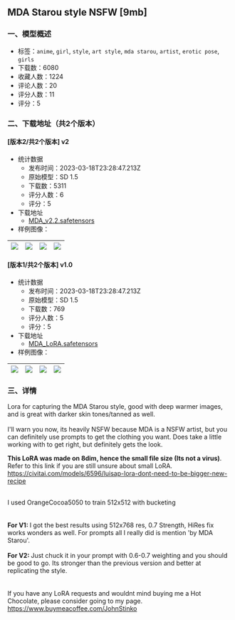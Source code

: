 ## MDA Starou style NSFW [9mb]
### 一、模型概述

- 标签：`anime`, `girl`, `style`, `art style`, `mda starou`, `artist`, `erotic pose`, `girls`
- 下载数：6080
- 收藏人数：1224
- 评论人数：20
- 评分人数：11
- 评分：5

### 二、下载地址（共2个版本）

#### [版本2/共2个版本] v2

- 统计数据
  - 发布时间：2023-03-18T23:28:47.213Z
  - 原始模型：SD 1.5
  - 下载数：5311
  - 评分人数：6
  - 评分：5
- 下载地址
  - [MDA_v2.2.safetensors](https://civitai.com/api/download/models/11220)
- 样例图像：

| <img src="https://image.civitai.com/xG1nkqKTMzGDvpLrqFT7WA/a881101e-bdf9-4046-bc6b-75834e0cb300/width=450/108045.jpeg" /> | <img src="https://image.civitai.com/xG1nkqKTMzGDvpLrqFT7WA/673a7db9-c0e6-4268-f2e6-46afbcb8f200/width=450/108044.jpeg" /> | <img src="https://image.civitai.com/xG1nkqKTMzGDvpLrqFT7WA/02ab2ad8-592e-4ca2-db00-0209c6f73a00/width=450/108043.jpeg" /> | <img src="https://image.civitai.com/xG1nkqKTMzGDvpLrqFT7WA/26be8db2-2489-41bc-3386-9c7ccf98e100/width=450/108042.jpeg" /> |
| ---- | ---- | ---- | ---- |

#### [版本1/共2个版本] v1.0

- 统计数据
  - 发布时间：2023-03-18T23:28:47.213Z
  - 原始模型：SD 1.5
  - 下载数：769
  - 评分人数：5
  - 评分：5
- 下载地址
  - [MDA_LoRA.safetensors](https://civitai.com/api/download/models/9749)
- 样例图像：

| <img src="https://image.civitai.com/xG1nkqKTMzGDvpLrqFT7WA/334eb28a-7661-4539-ba26-b9ffd7855b00/width=450/94524.jpeg" /> | <img src="https://image.civitai.com/xG1nkqKTMzGDvpLrqFT7WA/a1a33d62-5ba8-4fcc-30b7-923e026c7600/width=450/94528.jpeg" /> | <img src="https://image.civitai.com/xG1nkqKTMzGDvpLrqFT7WA/f8a9d75d-5b4f-45b9-1c30-545e1ec37000/width=450/94527.jpeg" /> | <img src="https://image.civitai.com/xG1nkqKTMzGDvpLrqFT7WA/0c056e3f-e5cc-4508-ecfb-031afb353b00/width=450/94526.jpeg" /> |
| ---- | ---- | ---- | ---- |


### 三、详情
<p>Lora for capturing the MDA Starou style, good with deep warmer images, and is great with darker skin tones/tanned as well.<br /><br />I'll warn you now, its heavily NSFW because MDA is a NSFW artist, but you can definitely use prompts to get the clothing you want. Does take a little working with to get right, but definitely gets the look.<br /></p><p><strong>This LoRA was made on 8dim, hence the small file size (Its not a virus)</strong>. Refer to this link if you are still unsure about small LoRA. <a target="_blank" rel="ugc" href="https://civitai.com/models/6596/luisap-lora-dont-need-to-be-bigger-new-recipe">https://civitai.com/models/6596/luisap-lora-dont-need-to-be-bigger-new-recipe</a></p><p><br />I used OrangeCocoa5050 to train 512x512 with bucketing<br /><br /><br /><strong>For V1: </strong>I got the best results using 512x768 res, 0.7 Strength, HiRes fix works wonders as well. For prompts all I really did is mention 'by MDA Starou'.<br /><br /><strong>For V2: </strong>Just chuck it in your prompt with 0.6-0.7 weighting and you should be good to go. Its stronger than the previous version and better at replicating the style.<br /><br /><br />If you have any LoRA requests and wouldnt mind buying me a Hot Chocolate, please consider going to my page. <a target="_blank" rel="ugc" href="https://www.buymeacoffee.com/JohnStinko">https://www.buymeacoffee.com/JohnStinko</a></p>
